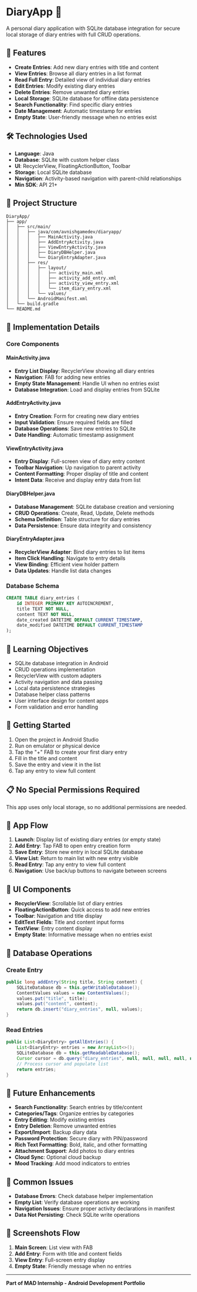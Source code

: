 # DiaryApp 📖

A personal diary application with SQLite database integration for secure local storage of diary entries with full CRUD operations.

## 📱 Features

- **Create Entries**: Add new diary entries with title and content
- **View Entries**: Browse all diary entries in a list format
- **Read Full Entry**: Detailed view of individual diary entries
- **Edit Entries**: Modify existing diary entries
- **Delete Entries**: Remove unwanted diary entries
- **Local Storage**: SQLite database for offline data persistence
- **Search Functionality**: Find specific diary entries
- **Date Management**: Automatic timestamp for entries
- **Empty State**: User-friendly message when no entries exist

## 🛠️ Technologies Used

- **Language**: Java
- **Database**: SQLite with custom helper class
- **UI**: RecyclerView, FloatingActionButton, Toolbar
- **Storage**: Local SQLite database
- **Navigation**: Activity-based navigation with parent-child relationships
- **Min SDK**: API 21+

## 📁 Project Structure

```
DiaryApp/
├── app/
│   ├── src/main/
│   │   ├── java/com/avnishgamedev/diaryapp/
│   │   │   ├── MainActivity.java
│   │   │   ├── AddEntryActivity.java
│   │   │   ├── ViewEntryActivity.java
│   │   │   ├── DiaryDBHelper.java
│   │   │   └── DiaryEntryAdapter.java
│   │   ├── res/
│   │   │   ├── layout/
│   │   │   │   ├── activity_main.xml
│   │   │   │   ├── activity_add_entry.xml
│   │   │   │   ├── activity_view_entry.xml
│   │   │   │   └── item_diary_entry.xml
│   │   │   └── values/
│   │   └── AndroidManifest.xml
│   └── build.gradle
└── README.md
```

## 🔧 Implementation Details

### Core Components

#### MainActivity.java
- **Entry List Display**: RecyclerView showing all diary entries
- **Navigation**: FAB for adding new entries
- **Empty State Management**: Handle UI when no entries exist
- **Database Integration**: Load and display entries from SQLite

#### AddEntryActivity.java
- **Entry Creation**: Form for creating new diary entries
- **Input Validation**: Ensure required fields are filled
- **Database Operations**: Save new entries to SQLite
- **Date Handling**: Automatic timestamp assignment

#### ViewEntryActivity.java
- **Entry Display**: Full-screen view of diary entry content
- **Toolbar Navigation**: Up navigation to parent activity
- **Content Formatting**: Proper display of title and content
- **Intent Data**: Receive and display entry data from list

#### DiaryDBHelper.java
- **Database Management**: SQLite database creation and versioning
- **CRUD Operations**: Create, Read, Update, Delete methods
- **Schema Definition**: Table structure for diary entries
- **Data Persistence**: Ensure data integrity and consistency

#### DiaryEntryAdapter.java
- **RecyclerView Adapter**: Bind diary entries to list items
- **Item Click Handling**: Navigate to entry details
- **View Binding**: Efficient view holder pattern
- **Data Updates**: Handle list data changes

### Database Schema

```sql
CREATE TABLE diary_entries (
    id INTEGER PRIMARY KEY AUTOINCREMENT,
    title TEXT NOT NULL,
    content TEXT NOT NULL,
    date_created DATETIME DEFAULT CURRENT_TIMESTAMP,
    date_modified DATETIME DEFAULT CURRENT_TIMESTAMP
);
```

## 🎯 Learning Objectives

- SQLite database integration in Android
- CRUD operations implementation
- RecyclerView with custom adapters
- Activity navigation and data passing
- Local data persistence strategies
- Database helper class patterns
- User interface design for content apps
- Form validation and error handling

## 🚀 Getting Started

1. Open the project in Android Studio
2. Run on emulator or physical device
3. Tap the "+" FAB to create your first diary entry
4. Fill in the title and content
5. Save the entry and view it in the list
6. Tap any entry to view full content

## 📋 No Special Permissions Required

This app uses only local storage, so no additional permissions are needed.

## 🔄 App Flow

1. **Launch**: Display list of existing diary entries (or empty state)
2. **Add Entry**: Tap FAB to open entry creation form
3. **Save Entry**: Store new entry in local SQLite database
4. **View List**: Return to main list with new entry visible
5. **Read Entry**: Tap any entry to view full content
6. **Navigation**: Use back/up buttons to navigate between screens

## 🎨 UI Components

- **RecyclerView**: Scrollable list of diary entries
- **FloatingActionButton**: Quick access to add new entries
- **Toolbar**: Navigation and title display
- **EditText Fields**: Title and content input forms
- **TextView**: Entry content display
- **Empty State**: Informative message when no entries exist

## 🔄 Database Operations

### Create Entry
```java
public long addEntry(String title, String content) {
    SQLiteDatabase db = this.getWritableDatabase();
    ContentValues values = new ContentValues();
    values.put("title", title);
    values.put("content", content);
    return db.insert("diary_entries", null, values);
}
```

### Read Entries
```java
public List<DiaryEntry> getAllEntries() {
    List<DiaryEntry> entries = new ArrayList<>();
    SQLiteDatabase db = this.getReadableDatabase();
    Cursor cursor = db.query("diary_entries", null, null, null, null, null, "date_created DESC");
    // Process cursor and populate list
    return entries;
}
```

## 🔄 Future Enhancements

- **Search Functionality**: Search entries by title/content
- **Categories/Tags**: Organize entries by categories
- **Entry Editing**: Modify existing entries
- **Entry Deletion**: Remove unwanted entries
- **Export/Import**: Backup diary data
- **Password Protection**: Secure diary with PIN/password
- **Rich Text Formatting**: Bold, italic, and other formatting
- **Attachment Support**: Add photos to diary entries
- **Cloud Sync**: Optional cloud backup
- **Mood Tracking**: Add mood indicators to entries

## 🐛 Common Issues

- **Database Errors**: Check database helper implementation
- **Empty List**: Verify database operations are working
- **Navigation Issues**: Ensure proper activity declarations in manifest
- **Data Not Persisting**: Check SQLite write operations

## 📱 Screenshots Flow

1. **Main Screen**: List view with FAB
2. **Add Entry**: Form with title and content fields
3. **View Entry**: Full-screen entry display
4. **Empty State**: Friendly message when no entries

---

**Part of MAD Internship - Android Development Portfolio**
